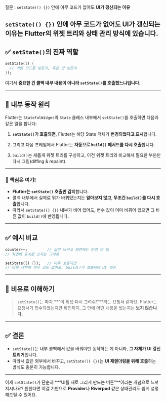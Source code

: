 질문 : `setState(() {})` 안에 아무 코드가 없어도 **UI가 갱신되는 이유**

`setState(() {})` 안에 아무 코드가 없어도 **UI가 갱신되는 이유**는 Flutter의 **위젯 트리와 상태 관리 방식**에 있습니다.
---

## ✅ `setState()`의 진짜 역할

```dart
setState(() {
  // 어떤 코드를 넣든지, 혹은 안 넣든지
});
```

여기서 **중요한 건 콜백 내부 내용이 아니라 `setState()`를 호출했느냐입니다.**

---

## 🔧 내부 동작 원리

Flutter는 `StatefulWidget`의 `State` 클래스 내부에서 `setState()`를 호출하면 다음과 같은 일을 합니다:

1. **`setState()`가 호출되면,**
   Flutter는 해당 State 객체가 **변경되었다고 표시**합니다.

2. 그리고 다음 프레임에서 Flutter는 **자동으로 `build()` 메서드를 다시 호출**합니다.

3. `build()`는 새롭게 위젯 트리를 구성하고, 이전 위젯 트리와 비교해서 필요한 부분만 다시 그림(diffing & repaint).

---

### 🧠 핵심은 여기!

* **Flutter는 `setState()` 호출만 감지**합니다.
* 콜백 내부에서 실제로 뭐가 바뀌었는지는 **알아보지 않고**, **무조건 `build()`를 다시 호출**합니다.
* 따라서 `setState(() {})` 내부가 비어 있어도, 변수 값이 이미 바뀌어 있으면 그 바뀐 값이 `build()`에 반영됩니다.

---

## ✅ 예시 비교

```dart
counter++;         // 값만 바꾸고 화면에는 반영 안 됨
// 화면에 표시된 숫자는 그대로

setState(() {});   // 이후 호출되면
// 비록 내부에 아무 코드 없어도, build()가 호출되며 UI 갱신
```

---

## 🔄 비유로 이해하기

> `setState()`는 마치 \*\*"이 위젯 다시 그려줘!"\*\*라는 요청서 같아요.
> Flutter는 요청서가 접수되었는지만 확인하지,
> 그 안에 어떤 내용을 썼는지는 **보지 않습니다**.

---

## ✅ 결론

* `setState()`는 내부 콜백에서 값을 바꿔야만 동작하는 게 아니라, **그 자체가 UI 갱신 트리거**입니다.
* 따라서 값은 외부에서 바꾸고, `setState(() {})`는 **UI 재렌더링을 위해 호출**하는 방식도 충분히 가능합니다.

---

이제 `setState()`가 단순히 \*\*“UI를 새로 그리게 만드는 버튼”\*\*이라는 개념으로 느껴지시나요?
원한다면 이걸 기반으로 **Provider**나 **Riverpod** 같은 상태관리도 쉽게 설명해드릴 수 있어요.
